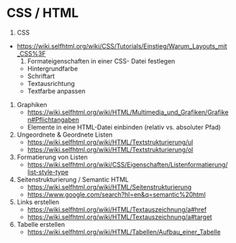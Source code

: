 # CSS / HTML 

1.  CSS 
* https://wiki.selfhtml.org/wiki/CSS/Tutorials/Einstieg/Warum_Layouts_mit_CSS%3F
    1. Formateigenschaften in einer CSS- Datei festlegen
    * Hintergrundfarbe
    * Schriftart
    * Textausrichtung
    * Textfarbe anpassen
1.  Graphiken 
    * https://wiki.selfhtml.org/wiki/HTML/Multimedia_und_Grafiken/Grafiken#Pflichtangaben
    * Elemente in eine HTML-Datei einbinden (relativ vs. absoluter Pfad)
1.  Ungeordnete & Geordnete Listen
    * https://wiki.selfhtml.org/wiki/HTML/Textstrukturierung/ul
    * https://wiki.selfhtml.org/wiki/HTML/Textstrukturierung/ol
1.  Formatierung von Listen
    * https://wiki.selfhtml.org/wiki/CSS/Eigenschaften/Listenformatierung/list-style-type
1.  Seitenstrukturierung / Semantic HTML
    * https://wiki.selfhtml.org/wiki/HTML/Seitenstrukturierung
    * https://www.google.com/search?hl=en&q=semantic%20html
1.  Links erstellen
    * https://wiki.selfhtml.org/wiki/HTML/Textauszeichnung/a#href
    * https://wiki.selfhtml.org/wiki/HTML/Textauszeichnung/a#target
1.  Tabelle erstellen
    * https://wiki.selfhtml.org/wiki/HTML/Tabellen/Aufbau_einer_Tabelle
